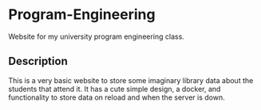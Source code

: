 # Program-Engineering
Website for my university program engineering class.

## Description
This is a very basic website to store some imaginary library data about the students that attend it. It has a cute simple design, a docker, and functionality to store data on reload and when the server is down.
